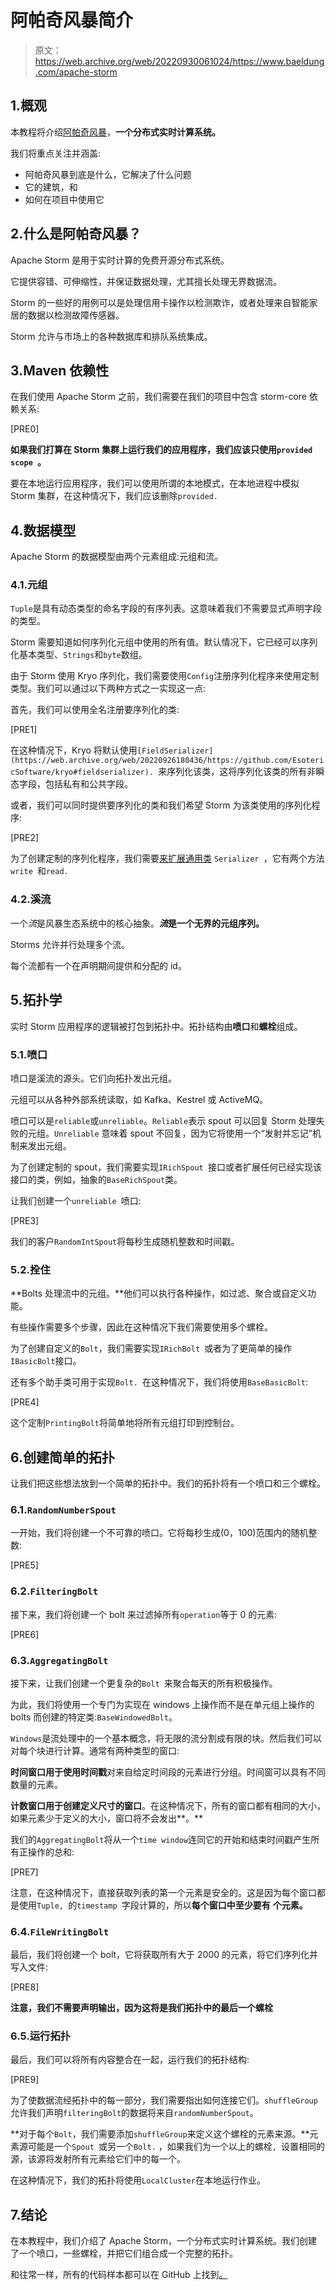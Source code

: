 # 阿帕奇风暴简介

> 原文：<https://web.archive.org/web/20220930061024/https://www.baeldung.com/apache-storm>

## 1.概观

本教程将介绍[阿帕奇风暴](https://web.archive.org/web/20220926180436/https://storm.apache.org/)，**一个分布式实时计算系统。**

我们将重点关注并涵盖:

*   阿帕奇风暴到底是什么，它解决了什么问题
*   它的建筑，和
*   如何在项目中使用它

## 2.什么是阿帕奇风暴？

Apache Storm 是用于实时计算的免费开源分布式系统。

它提供容错、可伸缩性，并保证数据处理，尤其擅长处理无界数据流。

Storm 的一些好的用例可以是处理信用卡操作以检测欺诈，或者处理来自智能家居的数据以检测故障传感器。

Storm 允许与市场上的各种数据库和排队系统集成。

## 3.Maven 依赖性

在我们使用 Apache Storm 之前，我们需要在我们的项目中包含 storm-core 依赖关系:

[PRE0]

**如果我们打算在 Storm 集群上运行我们的应用程序，我们应该只使用`provided scope `。**

要在本地运行应用程序，我们可以使用所谓的本地模式，在本地进程中模拟 Storm 集群，在这种情况下，我们应该删除`provided.`

## 4.数据模型

Apache Storm 的数据模型由两个元素组成:元组和流。

### 4.1.元组

`Tuple`是具有动态类型的命名字段的有序列表。这意味着我们不需要显式声明字段的类型。

Storm 需要知道如何序列化元组中使用的所有值。默认情况下，它已经可以序列化基本类型、`Strings`和`byte`数组。

由于 Storm 使用 Kryo 序列化，我们需要使用`Config`注册序列化程序来使用定制类型。我们可以通过以下两种方式之一实现这一点:

首先，我们可以使用全名注册要序列化的类:

[PRE1]

在这种情况下，Kryo 将默认使用`[FieldSerializer](https://web.archive.org/web/20220926180436/https://github.com/EsotericSoftware/kryo#fieldserializer). `来序列化该类，这将序列化该类的所有非瞬态字段，包括私有和公共字段。

或者，我们可以同时提供要序列化的类和我们希望 Storm 为该类使用的序列化程序:

[PRE2]

为了创建定制的序列化程序，我们需要[来扩展通用类](/web/20220926180436/https://www.baeldung.com/kryo) `Serializer `，它有两个方法`write `和`read.`

### 4.2.溪流

一个*流*是风暴生态系统中的核心抽象。***流*是一个无界的元组序列。**

Storms 允许并行处理多个流。

每个流都有一个在声明期间提供和分配的 id。

## 5.拓扑学

实时 Storm 应用程序的逻辑被打包到拓扑中。拓扑结构由**喷口**和**螺栓**组成。

### 5.1.喷口

喷口是溪流的源头。它们向拓扑发出元组。

元组可以从各种外部系统读取，如 Kafka、Kestrel 或 ActiveMQ。

喷口可以是`reliable`或`unreliable`。`Reliable`表示 spout 可以回复 Storm 处理失败的元组。`Unreliable` 意味着 spout 不回复，因为它将使用一个“发射并忘记”机制来发出元组。

为了创建定制的 spout，我们需要实现`IRichSpout `接口或者扩展任何已经实现该接口的类，例如，抽象的`BaseRichSpout`类。

让我们创建一个`unreliable `喷口:

[PRE3]

我们的客户`RandomIntSpout`将每秒生成随机整数和时间戳。

### 5.2.拴住

**Bolts 处理流中的元组。**他们可以执行各种操作，如过滤、聚合或自定义功能。

有些操作需要多个步骤，因此在这种情况下我们需要使用多个螺栓。

为了创建自定义的`Bolt`，我们需要实现`IRichBolt `或者为了更简单的操作`IBasicBolt`接口。

还有多个助手类可用于实现`Bolt. `在这种情况下，我们将使用`BaseBasicBolt`:

[PRE4]

这个定制`PrintingBolt`将简单地将所有元组打印到控制台。

## 6.创建简单的拓扑

让我们把这些想法放到一个简单的拓扑中。我们的拓扑将有一个喷口和三个螺栓。

### 6.1.`RandomNumberSpout`

一开始，我们将创建一个不可靠的喷口。它将每秒生成(0，100)范围内的随机整数:

[PRE5]

### 6.2.`FilteringBolt`

接下来，我们将创建一个 bolt 来过滤掉所有`operation`等于 0 的元素:

[PRE6]

### 6.3.`AggregatingBolt`

接下来，让我们创建一个更复杂的`Bolt `来聚合每天的所有积极操作。

为此，我们将使用一个专门为实现在 windows 上操作而不是在单元组上操作的 bolts 而创建的特定类:`BaseWindowedBolt`。

`Windows`是流处理中的一个基本概念，将无限的流分割成有限的块。然后我们可以对每个块进行计算。通常有两种类型的窗口:

**时间窗口用于使用时间戳**对来自给定时间段的元素进行分组。时间窗可以具有不同数量的元素。

**计数窗口用于创建定义尺寸的窗口**。在这种情况下，所有的窗口都有相同的大小，如果元素少于定义的大小，窗口将不会发出**。**

我们的`AggregatingBolt`将从一个`time window`连同它的开始和结束时间戳产生所有正操作的总和:

[PRE7]

注意，在这种情况下，直接获取列表的第一个元素是安全的。这是因为每个窗口都是使用`Tuple, `的`timestamp `字段计算的，所以**每个窗口中至少要有** **个元素。**

### 6.4.`FileWritingBolt`

最后，我们将创建一个 bolt，它将获取所有大于 2000 的元素，将它们序列化并写入文件:

[PRE8]

**注意，我们不需要声明输出，因为这将是我们拓扑中的最后一个螺栓**

### 6.5.运行拓扑

最后，我们可以将所有内容整合在一起，运行我们的拓扑结构:

[PRE9]

为了使数据流经拓扑中的每一部分，我们需要指出如何连接它们。`shuffleGroup`允许我们声明`filteringBolt`的数据将来自`randomNumberSpout`。

**对于每个`Bolt`，我们需要添加`shuffleGroup`来定义这个螺栓的元素来源。**元素源可能是一个`Spout `或另一个`Bolt.` ，如果我们为一个以上的螺栓`, `设置相同的源，该源将发射所有元素给它们中的每一个。

在这种情况下，我们的拓扑将使用`LocalCluster`在本地运行作业。

## 7.结论

在本教程中，我们介绍了 Apache Storm，一个分布式实时计算系统。我们创建了一个喷口，一些螺栓，并把它们组合成一个完整的拓扑。

和往常一样，所有的代码样本都可以在 GitHub 上找到[。](https://web.archive.org/web/20220926180436/https://github.com/eugenp/tutorials/tree/master/libraries-data)
